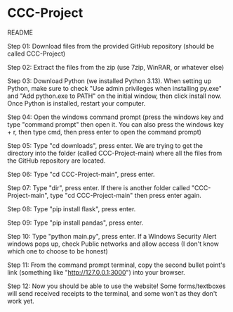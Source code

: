 # CCC-Project

README

Step 01: Download files from the provided GitHub repository (should be called CCC-Project)

Step 02: Extract the files from the zip (use 7zip, WinRAR, or whatever else)

Step 03: Download Python (we installed Python 3.13). When setting up Python, make sure to check "Use admin privileges when installing py.exe" and "Add python.exe to PATH" on the initial window, then click install now. Once Python is installed, restart your computer.

Step 04: Open the windows command prompt (press the windows key and type "command prompt" then open it. You can also press the windows key + r, then type cmd, then press enter to open the command prompt)

Step 05: Type "cd downloads", press enter. We are trying to get the directory into the folder (called CCC-Project-main) where all the files from the GitHub repository are located.

Step 06: Type "cd CCC-Project-main", press enter.

Step 07: Type "dir", press enter. If there is another folder called "CCC-Project-main", type "cd CCC-Project-main" then press enter again.

Step 08: Type "pip install flask", press enter.

Step 09: Type "pip install pandas", press enter.

Step 10: Type "python main.py", press enter. If a Windows Security Alert windows pops up, check Public networks and allow access (I don't know which one to choose to be honest)

Step 11: From the command prompt terminal, copy the second bullet point's link (something like "http://127.0.0.1:3000") into your browser.

Step 12: Now you should be able to use the website! Some forms/textboxes will send received receipts to the terminal, and some won't as they don't work yet.
